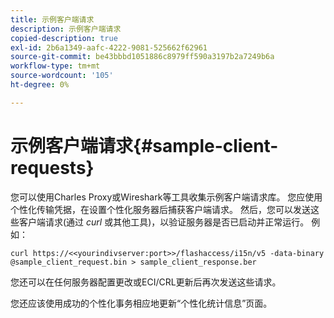 ```yaml
---
title: 示例客户端请求
description: 示例客户端请求
copied-description: true
exl-id: 2b6a1349-aafc-4222-9081-525662f62961
source-git-commit: be43bbbd1051886c8979ff590a3197b2a7249b6a
workflow-type: tm+mt
source-wordcount: '105'
ht-degree: 0%

---
```


# 示例客户端请求{#sample-client-requests}

您可以使用Charles Proxy或Wireshark等工具收集示例客户端请求库。 您应使用个性化传输凭据，在设置个性化服务器后捕获客户端请求。 然后，您可以发送这些客户端请求(通过 *curl* 或其他工具)，以验证服务器是否已启动并正常运行。 例如：

```
curl https://<<yourindivserver:port>>/flashaccess/i15n/v5 -­data-binary  
@sample_client_request.bin > sample_client_response.ber
```

您还可以在任何服务器配置更改或ECI/CRL更新后再次发送这些请求。

您还应该使用成功的个性化事务相应地更新“个性化统计信息”页面。
